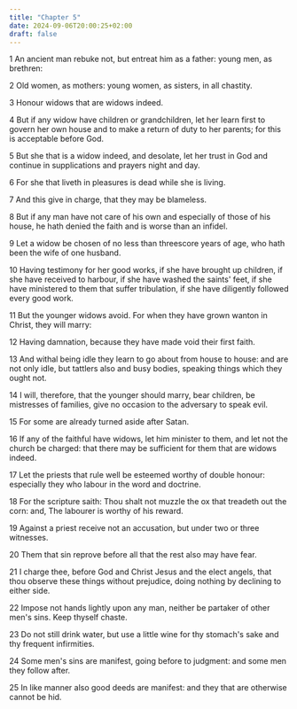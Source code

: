 ```yaml
---
title: "Chapter 5"
date: 2024-09-06T20:00:25+02:00
draft: false
---
```



1 An ancient man rebuke not, but entreat him as a father: young men, as brethren:

2 Old women, as mothers: young women, as sisters, in all chastity.

3 Honour widows that are widows indeed.

4 But if any widow have children or grandchildren, let her learn first to govern her own house and to make a return of duty to her parents; for this is acceptable before God.

5 But she that is a widow indeed, and desolate, let her trust in God and continue in supplications and prayers night and day.

6 For she that liveth in pleasures is dead while she is living.

7 And this give in charge, that they may be blameless.

8 But if any man have not care of his own and especially of those of his house, he hath denied the faith and is worse than an infidel.

9 Let a widow be chosen of no less than threescore years of age, who hath been the wife of one husband.

10 Having testimony for her good works, if she have brought up children, if she have received to harbour, if she have washed the saints' feet, if she have ministered to them that suffer tribulation, if she have diligently followed every good work.

11 But the younger widows avoid. For when they have grown wanton in Christ, they will marry:

12 Having damnation, because they have made void their first faith.

13 And withal being idle they learn to go about from house to house: and are not only idle, but tattlers also and busy bodies, speaking things which they ought not.

14 I will, therefore, that the younger should marry, bear children, be mistresses of families, give no occasion to the adversary to speak evil.

15 For some are already turned aside after Satan.

16 If any of the faithful have widows, let him minister to them, and let not the church be charged: that there may be sufficient for them that are widows indeed.

17 Let the priests that rule well be esteemed worthy of double honour: especially they who labour in the word and doctrine.

18 For the scripture saith: Thou shalt not muzzle the ox that treadeth out the corn: and, The labourer is worthy of his reward.

19 Against a priest receive not an accusation, but under two or three witnesses.

20 Them that sin reprove before all that the rest also may have fear.

21 I charge thee, before God and Christ Jesus and the elect angels, that thou observe these things without prejudice, doing nothing by declining to either side.

22 Impose not hands lightly upon any man, neither be partaker of other men's sins. Keep thyself chaste.

23 Do not still drink water, but use a little wine for thy stomach's sake and thy frequent infirmities.

24 Some men's sins are manifest, going before to judgment: and some men they follow after.

25 In like manner also good deeds are manifest: and they that are otherwise cannot be hid.

